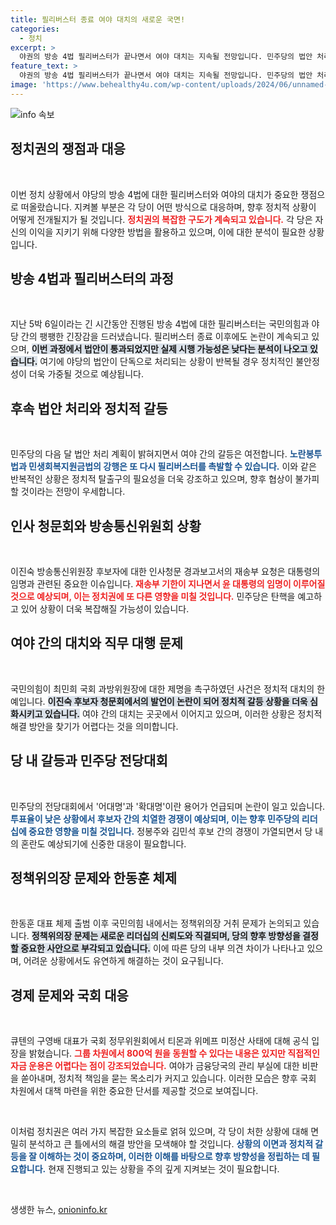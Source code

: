 ```yaml
---
title: 필리버스터 종료 여야 대치의 새로운 국면!
categories:
  - 정치
excerpt: >
  야권의 방송 4법 필리버스터가 끝나면서 여야 대치는 지속될 전망입니다. 민주당의 법안 처리 의지를 앞세우고, 국민의힘은 재의요구권 행사를 예고하는 상황! 여야 간의 긴장감 속에 어떤 결론이 나올지 궁금해집니다.
feature_text: >
  야권의 방송 4법 필리버스터가 끝나면서 여야 대치는 지속될 전망입니다. 민주당의 법안 처리 의지를 앞세우고, 국민의힘은 재의요구권 행사를 예고하는 상황! 여야 간의 긴장감 속에 어떤 결론이 나올지 궁금해집니다.
image: 'https://www.behealthy4u.com/wp-content/uploads/2024/06/unnamed-file.png'
---
```


<p><img src="https://www.behealthy4u.com/wp-content/uploads/2024/06/unnamed-file.png" alt="info 속보" /></p>

<h2 data-ke-size="size26">정치권의 쟁점과 대응</h2>

<p data-ke-size="size16">&nbsp;</p>

<p>이번 정치 상황에서 야당의 방송 4법에 대한 필리버스터와 여야의 대치가 중요한 쟁점으로 떠올랐습니다. 지켜볼 부분은 각 당이 어떤 방식으로 대응하며, 향후 정치적 상황이 어떻게 전개될지가 될 것입니다. <b><span style="color: #ee2323;">정치권의 복잡한 구도가 계속되고 있습니다.</span></b> 각 당은 자신의 이익을 지키기 위해 다양한 방법을 활용하고 있으며, 이에 대한 분석이 필요한 상황입니다.</p>

<h2 data-ke-size="size26">방송 4법과 필리버스터의 과정</h2>

<p data-ke-size="size16">&nbsp;</p>

<p>지난 5박 6일이라는 긴 시간동안 진행된 방송 4법에 대한 필리버스터는 국민의힘과 야당 간의 팽팽한 긴장감을 드러냈습니다. 필리버스터 종료 이후에도 논란이 계속되고 있으며, <b><span style="background-color: #21538527;">이번 과정에서 법안이 통과되었지만 실제 시행 가능성은 낮다는 분석이 나오고 있습니다.</span></b> 여기에 야당의 법안이 단독으로 처리되는 상황이 반복될 경우 정치적인 불안정성이 더욱 가중될 것으로 예상됩니다.</p>

<h2 data-ke-size="size26">후속 법안 처리와 정치적 갈등</h2>

<p data-ke-size="size16">&nbsp;</p>

<p>민주당의 다음 달 법안 처리 계획이 밝혀지면서 여야 간의 갈등은 여전합니다. <b><span style="color: #1a5490;">노란봉투법과 민생회복지원금법의 강행은 또 다시 필리버스터를 촉발할 수 있습니다.</span></b> 이와 같은 반복적인 상황은 정치적 탈출구의 필요성을 더욱 강조하고 있으며, 향후 협상이 불가피할 것이라는 전망이 우세합니다.</p>

<h2 data-ke-size="size26">인사 청문회와 방송통신위원회 상황</h2>

<p data-ke-size="size16">&nbsp;</p>

<p>이진숙 방송통신위원장 후보자에 대한 인사청문 경과보고서의 재송부 요청은 대통령의 임명과 관련된 중요한 이슈입니다. <b><span style="color: #ee2323;">재송부 기한이 지나면서 윤 대통령의 임명이 이루어질 것으로 예상되며, 이는 정치권에 또 다른 영향을 미칠 것입니다.</span></b> 민주당은 탄핵을 예고하고 있어 상황이 더욱 복잡해질 가능성이 있습니다.</p>

<h2 data-ke-size="size26">여야 간의 대치와 직무 대행 문제</h2>

<p data-ke-size="size16">&nbsp;</p>

<p>국민의힘이 최민희 국회 과방위원장에 대한 제명을 촉구하였던 사건은 정치적 대치의 한 예입니다. <b><span style="background-color: #21538527;">이진숙 후보자 청문회에서의 발언이 논란이 되어 정치적 갈등 상황을 더욱 심화시키고 있습니다.</span></b> 여야 간의 대치는 곳곳에서 이어지고 있으며, 이러한 상황은 정치적 해결 방안을 찾기가 어렵다는 것을 의미합니다.</p>

<h2 data-ke-size="size26">당 내 갈등과 민주당 전당대회</h2>

<p data-ke-size="size16">&nbsp;</p>

<p>민주당의 전당대회에서 '어대명'과 '확대명'이란 용어가 언급되며 논란이 일고 있습니다. <b><span style="color: #1a5490;">투표율이 낮은 상황에서 후보자 간의 치열한 경쟁이 예상되며, 이는 향후 민주당의 리더십에 중요한 영향을 미칠 것입니다.</span></b> 정봉주와 김민석 후보 간의 경쟁이 가열되면서 당 내의 혼란도 예상되기에 신중한 대응이 필요합니다.</p>

<h2 data-ke-size="size26">정책위의장 문제와 한동훈 체제</h2>

<p data-ke-size="size16">&nbsp;</p>

<p>한동훈 대표 체제 출범 이후 국민의힘 내에서는 정책위의장 거취 문제가 논의되고 있습니다. <b><span style="background-color: #21538527;">정책위의장 문제는 새로운 리더십의 신뢰도와 직결되며, 당의 향후 방향성을 결정할 중요한 사안으로 부각되고 있습니다.</span></b> 이에 따른 당의 내부 의견 차이가 나타나고 있으며, 어려운 상황에서도 유연하게 해결하는 것이 요구됩니다.</p>

<h2 data-ke-size="size26">경제 문제와 국회 대응</h2>

<p data-ke-size="size16">&nbsp;</p>

<p>큐텐의 구영배 대표가 국회 정무위원회에서 티몬과 위메프 미정산 사태에 대해 공식 입장을 밝혔습니다. <b><span style="color: #ee2323;">그룹 차원에서 800억 원을 동원할 수 있다는 내용은 있지만 직접적인 자금 운용은 어렵다는 점이 강조되었습니다.</span></b> 여야가 금융당국의 관리 부실에 대한 비판을 쏟아내며, 정치적 책임을 묻는 목소리가 커지고 있습니다. 이러한 모습은 향후 국회 차원에서 대책 마련을 위한 중요한 단서를 제공할 것으로 보여집니다.</p>

<p data-ke-size="size16">&nbsp;</p>

<p>이처럼 정치권은 여러 가지 복잡한 요소들로 얽혀 있으며, 각 당이 처한 상황에 대해 면밀히 분석하고 큰 틀에서의 해결 방안을 모색해야 할 것입니다. <b><span style="color: #1a5490;">상황의 이면과 정치적 갈등을 잘 이해하는 것이 중요하며, 이러한 이해를 바탕으로 향후 방향성을 정립하는 데 필요합니다.</span></b> 현재 진행되고 있는 상황을 주의 깊게 지켜보는 것이 필요합니다. </p>

<p data-ke-size="size16">&nbsp;</p>
생생한 뉴스, <a href="https://onioninfo.kr" rel="dofollow">onioninfo.kr</a>


